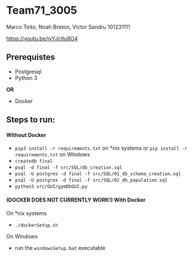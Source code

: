 # Team71_3005

Marco Toito, Noah Breton, Victor Sandru 101231111

https://youtu.be/jyYJctIu8O4

## Prerequistes

-   Postgresql
-   Python 3

**OR**

-   Docker

## Steps to run:

#### Without Docker

-   `pip3 install -r requirements.txt` on \*nix systems or `pip install -r requirements.txt` on Windows
-   `createdb final`
-   `psql -d final -f src/SQL/db_creation.sql`
-   `psql -U postgres -d final -f src/SQL/01_db_schema_creation.sql`
-   `psql -U postgres -d final -f src/SQL/02_db_population.sql`
-   `python3 src/GUI/gymDbGUI.py`

#### (DOCKER DOES NOT CURRENTLY WORK!) With Docker

On \*nix systems

-   `./dockerSetup.sh`

On Windows

-   run the `windowsSetup.bat` executable
